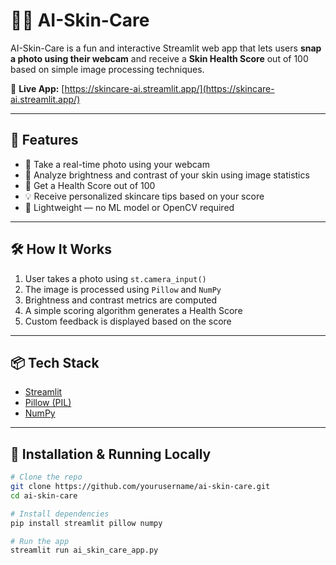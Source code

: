 # 💆‍♀️ AI-Skin-Care

AI-Skin-Care is a fun and interactive Streamlit web app that lets users **snap a photo using their webcam** and receive a **Skin Health Score** out of 100 based on simple image processing techniques.

🔗 **Live App:** [https://skincare-ai.streamlit.app/](https://skincare-ai.streamlit.app/)

---

## 🚀 Features

- 📸 Take a real-time photo using your webcam
- 🧠 Analyze brightness and contrast of your skin using image statistics
- 🎯 Get a Health Score out of 100
- 💡 Receive personalized skincare tips based on your score
- 🧼 Lightweight — no ML model or OpenCV required

---

## 🛠️ How It Works

1. User takes a photo using `st.camera_input()`
2. The image is processed using `Pillow` and `NumPy`
3. Brightness and contrast metrics are computed
4. A simple scoring algorithm generates a Health Score
5. Custom feedback is displayed based on the score

---

## 📦 Tech Stack

- [Streamlit](https://streamlit.io/)
- [Pillow (PIL)](https://python-pillow.org/)
- [NumPy](https://numpy.org/)

---

## 🧪 Installation & Running Locally

```bash
# Clone the repo
git clone https://github.com/yourusername/ai-skin-care.git
cd ai-skin-care

# Install dependencies
pip install streamlit pillow numpy

# Run the app
streamlit run ai_skin_care_app.py
